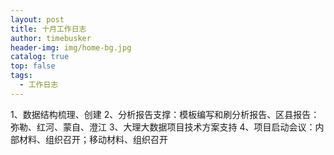 ```yaml
---
layout: post
title: 十月工作日志
author: timebusker
header-img: img/home-bg.jpg
catalog: true
top: false
tags:
  - 工作日志
---
```


1、数据结构梳理、创建
2、分析报告支撑：模板编写和刷分析报告、区县报告：弥勒、红河、蒙自、澄江
3、大理大数据项目技术方案支持
4、项目启动会议：内部材料、组织召开；移动材料、组织召开







